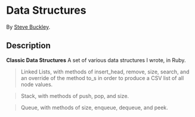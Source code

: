 Data Structures
===================
By [Steve Buckley](steve.buckley@gerrit-tech.com).


## Description
**Classic Data Structures** A set of various data structures I wrote, in Ruby.

> Linked Lists, with methods of insert_head, remove, size, search, and an override of the  method to_s in order to produce a CSV list of all node values.

> Stack, with methods of push, pop, and size.

> Queue, with methods of size, enqueue, dequeue, and peek.
